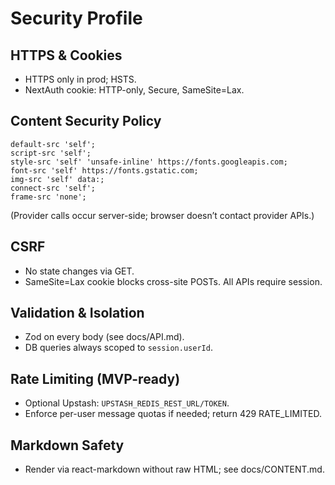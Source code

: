 # Security Profile

## HTTPS & Cookies
- HTTPS only in prod; HSTS.
- NextAuth cookie: HTTP-only, Secure, SameSite=Lax.

## Content Security Policy

```
default-src 'self';
script-src 'self';
style-src 'self' 'unsafe-inline' https://fonts.googleapis.com;
font-src 'self' https://fonts.gstatic.com;
img-src 'self' data:;
connect-src 'self';
frame-src 'none';
```

(Provider calls occur server-side; browser doesn’t contact provider APIs.)

## CSRF
- No state changes via GET.
- SameSite=Lax cookie blocks cross-site POSTs. All APIs require session.

## Validation & Isolation
- Zod on every body (see docs/API.md).
- DB queries always scoped to `session.userId`.

## Rate Limiting (MVP-ready)
- Optional Upstash: `UPSTASH_REDIS_REST_URL/TOKEN`.
- Enforce per-user message quotas if needed; return 429 RATE_LIMITED.

## Markdown Safety
- Render via react-markdown without raw HTML; see docs/CONTENT.md.
